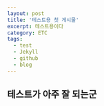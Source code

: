 ```yaml
---
layout: post
title: '테스트용 첫 게시물'
excerpt: 테스트용이다
category: ETC
tags:
  - test
  - Jekyll
  - github
  - blog
---
```


## 테스트가 아주 잘 되는군 


